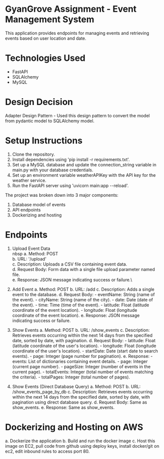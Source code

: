 # GyanGrove Assignment - Event Management System
This application provides endpoints for managing events and retrieving events based on user location and date.

# Technologies Used
  - FastAPI
  - SQLAlchemy
  - MySQL

# Design Decision

  Adapter Design Pattern
    - Used this design pattern to convert the model from pydantic model to SQLAlchemy model.
    
# Setup Instructions
  1. Clone the repository.
  2. Install dependencies using 'pip install -r requirements.txt'.
  3. Set up a MySQL database and update the connection_string variable in main.py with your database credentials.
  4. Set up an environment variable weatherAPIKey with the API key for the weather service.
  5. Run the FastAPI server using 'uvicorn main:app --reload'.

The project was broken down into 3 major components:
1. Database model of events
2. API endpoints 
3. Dockerizing and hosting

# Endpoints

1. Upload Event Data\
    nbsp a. Method: POST\
     b. URL: '/upload'\
     c. Description: Uploads a CSV file containing event data.\
     d. Request Body: Form data with a single file upload parameter named file.\
     e. Response: JSON message indicating success or failure.\

2. Add Event
     a. Method: POST
     b. URL: /add
     c. Description: Adds a single event to the database.
     d. Request Body:
          - eventName: String (name of the event).
          - cityName: String (name of the city).
          - date: Date (date of the event).
          - time: Time (time of the event).
          - latitude: Float (latitude coordinate of the event location).
          - longitude: Float (longitude coordinate of the event location).
     e. Response: JSON message indicating success or failure.

3. Show Events
     a. Method: POST
     b. URL: /show_events
     c. Description: Retrieves events occurring within the next 14 days from the specified date, sorted by date, with pagination.
     d. Request Body:
          - latitude: Float (latitude coordinate of the user's location).
          - longitude: Float (longitude coordinate of the user's location).
          - startDate: Date (start date to search events).
          - page: Integer (page number for pagination).
     e. Response:
          - events: List of dictionaries containing event details.
          - page: Integer (current page number).
          - pageSize: Integer (number of events in the current page).
          - totalEvents: Integer (total number of events matching the criteria).
          - totalPages: Integer (total number of pages).

4. Show Events (Direct Database Query)
     a. Method: POST
     b. URL: /show_events_page_by_db
     c. Description: Retrieves events occurring within the next 14 days from the specified date, sorted by date, with pagination using direct database query.
     d. Request Body: Same as show_events.
     e. Response: Same as show_events.

# Dockerizing and Hosting on AWS
  a. Dockerize the application
  b. Build and run the docker image
  c. Host this image on EC2, pull code from github using deploy keys, install docker/git on ec2, edit inbound rules to access port 80.
